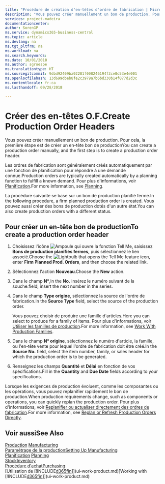 ```yaml
---
title: "Procédure de création d'en-têtes d'ordre de fabrication | Microsoft Docs"
description: "Vous pouvez créer manuellement un bon de production. Pour cela, la première étape est de créer un en-tête bon de production"
services: project-madeira
documentationcenter: 
author: SorenGP
ms.service: dynamics365-business-central
ms.topic: article
ms.devlang: na
ms.tgt_pltfrm: na
ms.workload: na
ms.search.keywords: 
ms.date: 10/01/2018
ms.author: sgroespe
ms.translationtype: HT
ms.sourcegitcommit: 9dbd92409ba02281f008246194f3ce0c53e4e001
ms.openlocfilehash: 13d699dbeb8fe2c3979a7b6bd330b14f077d2d3c
ms.contentlocale: fr-ca
ms.lasthandoff: 09/28/2018

---
```

# <a name="create-production-order-headers"></a><span data-ttu-id="fd88a-103">Créer des en-têtes O.F.</span><span class="sxs-lookup"><span data-stu-id="fd88a-103">Create Production Order Headers</span></span>
<span data-ttu-id="fd88a-104">Vous pouvez créer manuellement un bon de production. Pour cela, la première étape est de créer un en-tête bon de production</span><span class="sxs-lookup"><span data-stu-id="fd88a-104">You can create a production order manually, and the first step is to create a production order header.</span></span>

<span data-ttu-id="fd88a-105">Les ordres de fabrication sont généralement créés automatiquement par une fonction de planification pour répondre à une demande connue.</span><span class="sxs-lookup"><span data-stu-id="fd88a-105">Production orders are typically created automatically by a planning function to fulfill a known demand.</span></span> <span data-ttu-id="fd88a-106">Pour plus d'informations, voir [Planification](production-planning.md).</span><span class="sxs-lookup"><span data-stu-id="fd88a-106">For more information, see [Planning](production-planning.md).</span></span>   

<span data-ttu-id="fd88a-107">La procédure suivante se base sur un bon de production planifié ferme.</span><span class="sxs-lookup"><span data-stu-id="fd88a-107">In the following procedure, a firm planned production order is created.</span></span> <span data-ttu-id="fd88a-108">Vous pouvez aussi créer des bons de production dotés d'un autre état.</span><span class="sxs-lookup"><span data-stu-id="fd88a-108">You can also create production orders with a different status.</span></span>  

## <a name="to-create-a-production-order-header"></a><span data-ttu-id="fd88a-109">Pour créer un en-tête bon de production</span><span class="sxs-lookup"><span data-stu-id="fd88a-109">To create a production order header</span></span>  
1.  <span data-ttu-id="fd88a-110">Choisissez l'icône ![Ampoule qui ouvre la fonction Tell Me](media/ui-search/search_small.png "Dites-moi ce que vous voulez faire"), saisissez **Bons de production planifiés fermes**, puis sélectionnez le lien associé.</span><span class="sxs-lookup"><span data-stu-id="fd88a-110">Choose the ![Lightbulb that opens the Tell Me feature](media/ui-search/search_small.png "Tell me what you want to do") icon, enter **Firm Planned Prod. Orders**, and then choose the related link.</span></span>  
2.  <span data-ttu-id="fd88a-111">Sélectionnez l'action **Nouveau**.</span><span class="sxs-lookup"><span data-stu-id="fd88a-111">Choose the **New** action.</span></span>  
3.  <span data-ttu-id="fd88a-112">Dans le champ **N°**,</span><span class="sxs-lookup"><span data-stu-id="fd88a-112">In the **No.**</span></span> <span data-ttu-id="fd88a-113">insérez le numéro suivant de la souche.</span><span class="sxs-lookup"><span data-stu-id="fd88a-113">field, insert the next number in the series.</span></span>  
4.  <span data-ttu-id="fd88a-114">Dans le champ **Type origine**, sélectionnez la source de l'ordre de fabrication.</span><span class="sxs-lookup"><span data-stu-id="fd88a-114">In the **Source Type** field, select the source of the production order.</span></span>

    <span data-ttu-id="fd88a-115">Vous pouvez choisir de produire une famille d'articles.</span><span class="sxs-lookup"><span data-stu-id="fd88a-115">Here you can select to produce for a family of items.</span></span> <span data-ttu-id="fd88a-116">Pour plus d'informations, voir [Utiliser les familles de production](production-how-work-family.md).</span><span class="sxs-lookup"><span data-stu-id="fd88a-116">For more information, see [Work With Production Families](production-how-work-family.md).</span></span>
5.  <span data-ttu-id="fd88a-117">Dans le champ **N° origine**, sélectionnez le numéro d'article, la famille, ou l'en-tête vente pour lequel l'ordre de fabrication doit être créé.</span><span class="sxs-lookup"><span data-stu-id="fd88a-117">In the **Source No.** field, select the item number, family, or sales header for which the production order is to be generated.</span></span>  
6.  <span data-ttu-id="fd88a-118">Renseignez les champs **Quantité** et **Délai** en fonction de vos spécifications.</span><span class="sxs-lookup"><span data-stu-id="fd88a-118">Fill in the **Quantity** and **Due Date** fields according to your specifications.</span></span>  

<span data-ttu-id="fd88a-119">Lorsque les exigences de production évoluent, comme les composantes ou les opérations, vous pouvez replanifier rapidement le bon de production.</span><span class="sxs-lookup"><span data-stu-id="fd88a-119">When production requirements change, such as components or operations, you can quickly replan the production order.</span></span> <span data-ttu-id="fd88a-120">Pour plus d'informations, voir [Replanifier ou actualiser directement des ordres de fabrication](production-how-to-replan-refresh-production-orders.md).</span><span class="sxs-lookup"><span data-stu-id="fd88a-120">For more information, see [Replan or Refresh Production Orders Directly](production-how-to-replan-refresh-production-orders.md).</span></span> 

## <a name="see-also"></a><span data-ttu-id="fd88a-121">Voir aussi</span><span class="sxs-lookup"><span data-stu-id="fd88a-121">See Also</span></span>  
<span data-ttu-id="fd88a-122">[Production](production-manage-manufacturing.md)  </span><span class="sxs-lookup"><span data-stu-id="fd88a-122">[Manufacturing](production-manage-manufacturing.md)  </span></span>  
[<span data-ttu-id="fd88a-123">Paramétrage de la production</span><span class="sxs-lookup"><span data-stu-id="fd88a-123">Setting Up Manufacturing</span></span>](production-configure-production-processes.md)  
<span data-ttu-id="fd88a-124">[Planification](production-planning.md)    </span><span class="sxs-lookup"><span data-stu-id="fd88a-124">[Planning](production-planning.md)    </span></span>  
[<span data-ttu-id="fd88a-125">Stock</span><span class="sxs-lookup"><span data-stu-id="fd88a-125">Inventory</span></span>](inventory-manage-inventory.md)  
[<span data-ttu-id="fd88a-126">Procédure d'achat</span><span class="sxs-lookup"><span data-stu-id="fd88a-126">Purchasing</span></span>](purchasing-manage-purchasing.md)  
<span data-ttu-id="fd88a-127">[Utilisation de [!INCLUDE[d365fin](includes/d365fin_md.md)]](ui-work-product.md)</span><span class="sxs-lookup"><span data-stu-id="fd88a-127">[Working with [!INCLUDE[d365fin](includes/d365fin_md.md)]](ui-work-product.md)</span></span>

